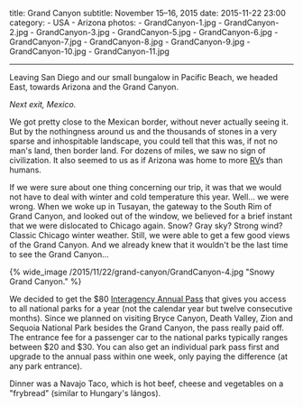 title: Grand Canyon
subtitle: November 15–16, 2015
date: 2015-11-22 23:00
category:
    - USA
    - Arizona
photos:
	- GrandCanyon-1.jpg
	- GrandCanyon-2.jpg
	- GrandCanyon-3.jpg
	- GrandCanyon-5.jpg
	- GrandCanyon-6.jpg
	- GrandCanyon-7.jpg
	- GrandCanyon-8.jpg
	- GrandCanyon-9.jpg
	- GrandCanyon-10.jpg
	- GrandCanyon-11.jpg

---

Leaving San Diego and our small bungalow in Pacific Beach, we headed East, towards Arizona and the Grand Canyon. 

*Next exit, Mexico.*

We got pretty close to the Mexican border, without never actually seeing it. But by the nothingness around us and the thousands of stones in a very sparse and inhospitable landscape, you could tell that this was, if not no man's land, then border land. For dozens of miles, we saw no sign of civilization. It also seemed to us as if Arizona was home to more [RV](https://www.youtube.com/watch?v=D-G8weg2Ndg)s than humans.

If we were sure about one thing concerning our trip, it was that we would not have to deal with winter and cold temperature this year. Well... we were wrong. When we woke up in Tusayan, the gateway to the South Rim of Grand Canyon, and looked out of the window, we believed for a brief instant that we were dislocated to Chicago again. Snow? Gray sky? Strong wind? Classic Chicago winter weather. Still, we were able to get a few good views of the Grand Canyon. And we already knew that it wouldn't be the last time to see the Grand Canyon...

{% wide_image /2015/11/22/grand-canyon/GrandCanyon-4.jpg "Snowy Grand Canyon." %}

We decided to get the $80 [Interagency Annual Pass](http://www.nps.gov/findapark/passes.htm) that gives you access to all national parks for a year (not the calendar year but twelve consecutive months). Since we planned on visiting Bryce Canyon, Death Valley, Zion and Sequoia National Park besides the Grand Canyon, the pass really paid off. The entrance fee for a passenger car to the national parks typically ranges between $20 and $30. You can also get an individual park pass first and upgrade to the annual pass within one week, only paying the difference (at any park entrance).

Dinner was a Navajo Taco, which is hot beef, cheese and vegetables on a "frybread" (similar to Hungary's lángos).